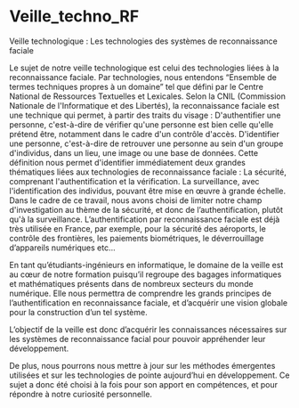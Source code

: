 # Veille_techno_RF
Veille technologique : Les technologies des systèmes de reconnaissance faciale

Le sujet de notre veille technologique est celui des technologies liées à la reconnaissance faciale. Par technologies, nous entendons “Ensemble de termes techniques propres à un domaine” tel que défini par le Centre National de Ressources Textuelles et Lexicales. Selon la CNIL (Commission Nationale de l'Informatique et des Libertés), la reconnaissance faciale est une technique qui permet, à partir des traits du visage :
D'authentifier une personne, c'est-à-dire de vérifier qu'une personne est bien celle qu'elle prétend être, notamment dans le cadre d'un contrôle d'accès.
D'identifier une personne, c'est-à-dire de retrouver une personne au sein d'un groupe d'individus, dans un lieu, une image ou une base de données.
Cette définition nous permet d'identifier immédiatement deux grandes thématiques liées aux technologies de reconnaissance faciale :
La sécurité, comprenant l'authentification et la vérification.
La surveillance, avec l'identification des individus, pouvant être mise en œuvre à grande échelle.
Dans le cadre de ce travail, nous avons choisi de limiter notre champ d'investigation au thème de la sécurité, et donc de l’authentification, plutôt qu'à la surveillance. L’authentification par reconnaissance faciale est déjà très utilisée en France, par exemple, pour la sécurité des aéroports, le contrôle des frontières, les paiements biométriques, le déverrouillage d’appareils numériques etc… 

En tant qu’étudiants-ingénieurs en informatique, le domaine de la veille est au cœur de notre formation puisqu’il regroupe des bagages informatiques et mathématiques présents dans de nombreux secteurs du monde numérique. Elle nous permettra de comprendre les grands principes de l’authentification en reconnaissance faciale, et d’acquérir une vision globale pour la construction d’un tel système. 

L’objectif de la veille est donc d’acquérir les connaissances nécessaires sur les systèmes de reconnaissance facial pour pouvoir appréhender leur développement.

De plus, nous pourrons nous mettre à jour sur les méthodes émergentes utilisées et sur les technologies de pointe  aujourd’hui en développement. Ce sujet a donc été choisi à la fois pour son apport en compétences, et pour répondre à notre curiosité personnelle. 
